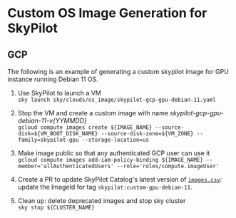 # Custom OS Image Generation for SkyPilot

## GCP
The following is an example of generating a custom skypilot image for GPU instance running Debian 11 OS.
1. Use SkyPilot to launch a VM \
`sky launch sky/clouds/os_image/skypilot-gcp-gpu-debian-11.yaml`

2. Stop the VM and create a custom image with name *skypilot-gcp-gpu-debian-11-v{YYMMDD}* \
`gcloud compute images create ${IMAGE_NAME} --source-disk=${VM_BOOT_DISK_NAME} --source-disk-zone=${VM_ZONE} --family=skypilot-gpu --storage-location=us`

3. Make image public so that any authenticated GCP user can use it \
`gcloud compute images add-iam-policy-binding ${IMAGE_NAME} --member='allAuthenticatedUsers' --role='roles/compute.imageUser'`

4. Create a PR to update SkyPilot Catalog's latest version of [`images.csv`](https://github.com/skypilot-org/skypilot-catalog/blob/master/catalogs/v5/gcp/images.csv): update the ImageId for tag `skypilot:custom-gpu-debian-11`.

5. Clean up: delete deprecated images and stop sky cluster \
`sky stop ${CLUSTER_NAME}`